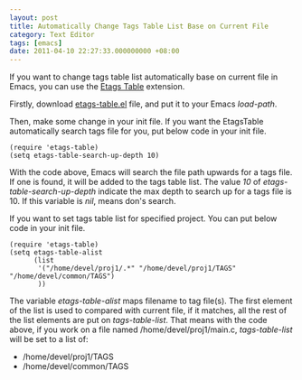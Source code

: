 ```yaml
---
layout: post
title: Automatically Change Tags Table List Base on Current File
category: Text Editor
tags: [emacs]
date: 2011-04-10 22:27:33.000000000 +08:00
---
```

If you want to change tags table list automatically base on current file in
Emacs, you can use the [Etags Table](http://www.emacswiki.org/emacs/EtagsTable)
extension.

Firstly, download
[etags-table.el](http://www.emacswiki.org/emacs/download/etags-table.el) file,
and put it to your Emacs *load-path*.

Then, make some change in your init file. If you want the EtagsTable
automatically search tags file for you, put below code in your init file.

    (require 'etags-table)
    (setq etags-table-search-up-depth 10)

With the code above, Emacs will search the file path upwards for a tags file. If
one is found, it will be added to the tags table list. The value *10* of
<var>etags-table-search-up-depth</var> indicate the max depth to search up for a
tags file is 10. If this variable is *nil*, means don's search.

If you want to set tags table list for specified project. You can put below code
in your init file.

    (require 'etags-table)
    (setq etags-table-alist
          (list
           '("/home/devel/proj1/.*" "/home/devel/proj1/TAGS" "/home/devel/common/TAGS")
           ))

The variable *etags-table-alist* maps filename to tag file(s). The first element
of the list is used to compared with current file, if it matches, all the rest
of the list elements are put on *tags-table-list*. That means with the code
above, if you work on a file named /home/devel/proj1/main.c, *tags-table-list*
will be set to a list of:

* /home/devel/proj1/TAGS
* /home/devel/common/TAGS
